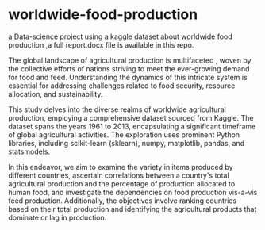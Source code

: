 # worldwide-food-production
a Data-science project using a kaggle dataset about worldwide food production
,a full report.docx file is available in this repo.

The global landscape of agricultural production is multifaceted , woven by the collective efforts of nations striving to meet the ever-growing demand for food and feed. Understanding the dynamics of this intricate system is essential for addressing challenges related to food security, resource allocation, and sustainability.

This study delves into the diverse realms of worldwide agricultural production, employing a comprehensive dataset sourced from Kaggle. The dataset spans the years 1961 to 2013, encapsulating a significant timeframe of global agricultural activities. The exploration uses prominent Python libraries, including scikit-learn (sklearn), numpy, matplotlib, pandas, and statsmodels.

In this endeavor, we aim to examine the variety in items produced by different countries, ascertain correlations between a country's total agricultural production and the percentage of production allocated to human food, and investigate the dependencies on food production vis-a-vis feed production. Additionally, the objectives involve ranking countries based on their total production and identifying the agricultural products that dominate or lag in production.
